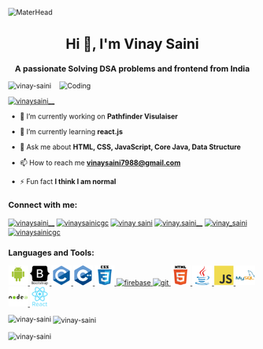 ![MaterHead](https://camo.githubusercontent.com/30152af33db0974f1ef003eaa49835308beda83c3d1f18cbbdd6c7b529e03c8b/68747470733a2f2f66696c65732e726561646d652e696f2f643134313132642d436c6f7564736d6974682d496e746567726174696f6e732d42616e6e65722d4769744875622e706e67)
<h1 align="center">Hi 👋, I'm Vinay Saini</h1>
<h3 align="center">A passionate Solving DSA problems and frontend from India</h3>
<img align="right" alt="Coding" width="400" src="https://cdn.dribbble.com/users/1162077/screenshots/3848914/programmer.gif">
<p align="left"> <img src="https://komarev.com/ghpvc/?username=vinay-saini&label=Profile%20views&color=0e75b6&style=flat" alt="vinay-saini" /> </p>

<p align="left"> <a href="https://twitter.com/vinaysaini__" target="blank">
<img src="https://img.shields.io/twitter/follow/vinaysaini__?logo=twitter&style=for-the-badge" alt="vinaysaini__" /></a> </p>

- 🔭 I’m currently working on **Pathfinder Visulaiser**

- 🌱 I’m currently learning **react.js**

- 💬 Ask me about **HTML, CSS, JavaScript, Core Java, Data Structure**

- 📫 How to reach me **vinaysaini7988@gmail.com**

- ⚡ Fun fact **I think I am normal**

<h3 align="left">Connect with me:</h3>
<p align="left">
<a href="https://twitter.com/vinaysaini__" target="blank"><img align="center" src="https://raw.githubusercontent.com/rahuldkjain/github-profile-readme-generator/master/src/images/icons/Social/twitter.svg" alt="vinaysaini__" height="30" width="40" /></a>
<a href="https://linkedin.com/in/vinaysainicgc" target="blank"><img align="center" src="https://raw.githubusercontent.com/rahuldkjain/github-profile-readme-generator/master/src/images/icons/Social/linked-in-alt.svg" alt="vinaysainicgc" height="30" width="40" /></a>
<a href="https://stackoverflow.com/users/vinay saini" target="blank"><img align="center" src="https://raw.githubusercontent.com/rahuldkjain/github-profile-readme-generator/master/src/images/icons/Social/stack-overflow.svg" alt="vinay saini" height="30" width="40" /></a>
<a href="https://instagram.com/vinay.saini__" target="blank"><img align="center" src="https://raw.githubusercontent.com/rahuldkjain/github-profile-readme-generator/master/src/images/icons/Social/instagram.svg" alt="vinay.saini__" height="30" width="40" /></a>
<a href="https://www.leetcode.com/vinay_saini" target="blank"><img align="center" src="https://raw.githubusercontent.com/rahuldkjain/github-profile-readme-generator/master/src/images/icons/Social/leet-code.svg" alt="vinay_saini" height="30" width="40" /></a>
<a href="https://auth.geeksforgeeks.org/user/vinaysainicgc" target="blank"><img align="center" src="https://raw.githubusercontent.com/rahuldkjain/github-profile-readme-generator/master/src/images/icons/Social/geeks-for-geeks.svg" alt="vinaysainicgc" height="30" width="40" /></a>
</p>

<h3 align="left">Languages and Tools:</h3>
<p align="left"> <a href="https://developer.android.com" target="_blank" rel="noreferrer"> <img src="https://raw.githubusercontent.com/devicons/devicon/master/icons/android/android-original-wordmark.svg" alt="android" width="40" height="40"/> </a> <a href="https://getbootstrap.com" target="_blank" rel="noreferrer"> <img src="https://raw.githubusercontent.com/devicons/devicon/master/icons/bootstrap/bootstrap-plain-wordmark.svg" alt="bootstrap" width="40" height="40"/> </a> <a href="https://www.cprogramming.com/" target="_blank" rel="noreferrer"> <img src="https://raw.githubusercontent.com/devicons/devicon/master/icons/c/c-original.svg" alt="c" width="40" height="40"/> </a> <a href="https://www.w3schools.com/cpp/" target="_blank" rel="noreferrer"> <img src="https://raw.githubusercontent.com/devicons/devicon/master/icons/cplusplus/cplusplus-original.svg" alt="cplusplus" width="40" height="40"/> </a> <a href="https://www.w3schools.com/css/" target="_blank" rel="noreferrer"> <img src="https://raw.githubusercontent.com/devicons/devicon/master/icons/css3/css3-original-wordmark.svg" alt="css3" width="40" height="40"/> </a> <a href="https://firebase.google.com/" target="_blank" rel="noreferrer"> <img src="https://www.vectorlogo.zone/logos/firebase/firebase-icon.svg" alt="firebase" width="40" height="40"/> </a> <a href="https://git-scm.com/" target="_blank" rel="noreferrer"> <img src="https://www.vectorlogo.zone/logos/git-scm/git-scm-icon.svg" alt="git" width="40" height="40"/> </a> <a href="https://www.w3.org/html/" target="_blank" rel="noreferrer"> <img src="https://raw.githubusercontent.com/devicons/devicon/master/icons/html5/html5-original-wordmark.svg" alt="html5" width="40" height="40"/> </a> <a href="https://www.java.com" target="_blank" rel="noreferrer"> <img src="https://raw.githubusercontent.com/devicons/devicon/master/icons/java/java-original.svg" alt="java" width="40" height="40"/> </a> <a href="https://developer.mozilla.org/en-US/docs/Web/JavaScript" target="_blank" rel="noreferrer"> <img src="https://raw.githubusercontent.com/devicons/devicon/master/icons/javascript/javascript-original.svg" alt="javascript" width="40" height="40"/> </a> <a href="https://www.mysql.com/" target="_blank" rel="noreferrer"> <img src="https://raw.githubusercontent.com/devicons/devicon/master/icons/mysql/mysql-original-wordmark.svg" alt="mysql" width="40" height="40"/> </a> <a href="https://nodejs.org" target="_blank" rel="noreferrer"> <img src="https://raw.githubusercontent.com/devicons/devicon/master/icons/nodejs/nodejs-original-wordmark.svg" alt="nodejs" width="40" height="40"/> </a> <a href="https://reactjs.org/" target="_blank" rel="noreferrer"> <img src="https://raw.githubusercontent.com/devicons/devicon/master/icons/react/react-original-wordmark.svg" alt="react" width="40" height="40"/> </a> </p>

<p><img align="left" src="https://github-readme-stats.vercel.app/api/top-langs?username=vinay-saini&show_icons=true&locale=en&layout=compact" alt="vinay-saini" /></p>

<p>&nbsp;<img align="center" src="https://github-readme-stats.vercel.app/api?username=vinay-saini&show_icons=true&locale=en" alt="vinay-saini" /></p>

<p><img align="center" src="https://github-readme-streak-stats.herokuapp.com/?user=vinay-saini&" alt="vinay-saini" /></p>
